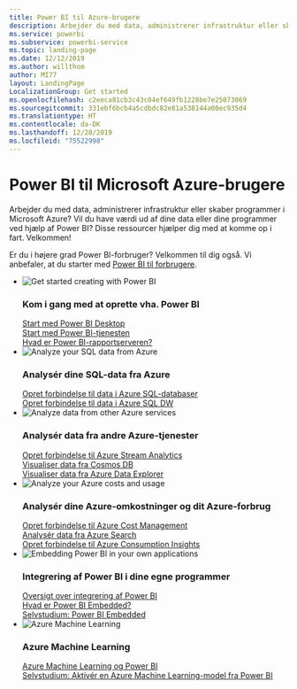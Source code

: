 ```yaml
---
title: Power BI til Azure-brugere
description: Arbejder du med data, administrerer infrastruktur eller skaber programmer i Microsoft Azure?
ms.service: powerbi
ms.subservice: powerbi-service
ms.topic: landing-page
ms.date: 12/12/2019
ms.author: willthom
author: MI77
layout: LandingPage
LocalizationGroup: Get started
ms.openlocfilehash: c2eeca81cb3c43c04ef649fb1228be7e25073069
ms.sourcegitcommit: 331ebf6bcb4a5cdbdc82e81a538144a00ec935d4
ms.translationtype: HT
ms.contentlocale: da-DK
ms.lasthandoff: 12/28/2019
ms.locfileid: "75522998"
---
```

# <a name="power-bi-for-microsoft-azure-users"></a>Power BI til Microsoft Azure-brugere 

Arbejder du med data, administrerer infrastruktur eller skaber programmer i Microsoft Azure? Vil du have værdi ud af dine data eller dine programmer ved hjælp af Power BI? Disse ressourcer hjælper dig med at komme op i fart. Velkommen!

Er du i højere grad Power BI-forbruger? Velkommen til dig også. Vi anbefaler, at du starter med [Power BI til forbrugere](consumer/power-bi-consumer-landing.md).

<ul class="panelContent cardsF"> 
            <li> 
                  <div class="cardSize"> 
                        <div class="cardPadding"> 
                              <div class="card"> 
                                    <div class="cardImageOuter">
                                          <div class="cardImage">
                                                <img alt="Get started creating with Power BI" src="media/power-bi-creator-landing/power-bi-designer-get-started.svg" data-linktype="relative-path">
                                          </div>
                                    </div>
                                    <div class="cardText"> 
                                          <h3>Kom i gang med at oprette vha. Power BI</h3> 
                                          <p></p>
                                               <a href="desktop-what-is-desktop.md">Start med Power BI Desktop</a><br/> 
                                               <a href="fundamentals/power-bi-overview.md">Start med Power BI-tjenesten</a><br/> 
                                               <a href="report-server/get-started.md">Hvad er Power BI-rapportserveren?</a>
                                    </div> 
                              </div> 
                        </div> 
                  </div> 
            </li>
            <li> 
                  <div class="cardSize"> 
                        <div class="cardPadding"> 
                              <div class="card"> 
                                    <div class="cardImageOuter">
                                          <div class="cardImage">
                                                <img alt="Analyze your SQL data from Azure" src="media/power-bi-creator-landing/power-bi-designer-transform-shape-data.svg" data-linktype="relative-path">
                                          </div>
                                    </div>
                                    <div class="cardText"> 
                                          <h3>Analysér dine SQL-data fra Azure</h3> 
                                          <p></p>
                                                <a href="service-azure-sql-database-with-direct-connect.md">Opret forbindelse til data i Azure SQL-databaser</a><br/> 
                                                <a href="service-azure-sql-data-warehouse-with-direct-connect.md">Opret forbindelse til data i Azure SQL DW</a> 
                                    </div> 
                              </div> 
                        </div> 
                  </div> 
            </li>
            <li> 
                  <div class="cardSize"> 
                        <div class="cardPadding"> 
                              <div class="card"> 
                                    <div class="cardImageOuter">
                                          <div class="cardImage">
                                                <img alt="Analyze data from other Azure services" src="media/power-bi-creator-landing/power-bi-designer-connect-data.svg" data-linktype="relative-path">
                                          </div>
                                    </div>
                                    <div class="cardText"> 
                                          <h3>Analysér data fra andre Azure-tjenester</h3> 
                                          <p></p>
                                                <a href="https://docs.microsoft.com/azure/stream-analytics/stream-analytics-power-bi-dashboard">Opret forbindelse til Azure Stream Analytics</a><br/> 
                                                <a href="https://docs.microsoft.com/azure/cosmos-db/powerbi-visualize">Visualiser data fra Cosmos DB</a><br/> 
                                                <a href="https://docs.microsoft.com/azure/data-explorer/visualize-power-bi">Visualiser data fra Azure Data Explorer</a>
                                    </div> 
                              </div> 
                        </div> 
                  </div> 
            </li>
            <li> 
                  <div class="cardSize"> 
                        <div class="cardPadding"> 
                              <div class="card"> 
                                    <div class="cardImageOuter">
                                          <div class="cardImage">
                                                <img alt="Analyze your Azure costs and usage" src="media/power-bi-creator-landing/power-bi-designer-licensing.svg" data-linktype="relative-path">
                                          </div>
                                    </div>
                                    <div class="cardText"> 
                                          <h3>Analysér dine Azure-omkostninger og dit Azure-forbrug</h3> 
                                          <p></p>
                                                <a href="desktop-connect-azure-cost-management.md">Opret forbindelse til Azure Cost Management</a><br/> 
                                                <a href="service-connect-to-azure-search.md">Analysér data fra Azure Search</a><br/> 
                                                <a href="desktop-connect-azure-consumption-insights.md">Opret forbindelse til Azure Consumption Insights</a>
                                    </div> 
                              </div> 
                        </div> 
                  </div> 
            </li>
            <li> 
                  <div class="cardSize"> 
                        <div class="cardPadding"> 
                              <div class="card"> 
                                    <div class="cardImageOuter">
                                          <div class="cardImage">
                                                <img alt="Embedding Power BI in your own applications" src="media/power-bi-creator-landing/power-bi-designer-modeling-data-relationships.svg" data-linktype="relative-path">
                                          </div>
                                    </div>
                                    <div class="cardText"> 
                                          <h3>Integrering af Power BI i dine egne programmer</h3> 
                                          <p></p>
                                                <a href="developer/embedding.md">Oversigt over integrering af Power BI</a><br/>
                                                <a href="developer/azure-pbie-what-is-power-bi-embedded.md">Hvad er Power BI Embedded?</a><br/> 
                                                <a href="developer/embed-sample-for-customers.md">Selvstudium: Power BI Embedded </a> 
                                    </div> 
                              </div> 
                        </div> 
                  </div> 
            </li>
            <li> 
                  <div class="cardSize"> 
                        <div class="cardPadding"> 
                              <div class="card"> 
                                    <div class="cardImageOuter">
                                          <div class="cardImage">
                                                <img alt="Azure Machine Learning" src="media/power-bi-creator-landing/power-bi-designer-create-reports-visuals-dashboards.svg" data-linktype="relative-path">
                                          </div>
                                    </div>
                                    <div class="cardText"> 
                                          <h3>Azure Machine Learning</h3> 
                                          <p></p>
                                                <a href="service-machine-learning-integration.md">Azure Machine Learning og Power BI</a><br/> 
                                                <a href="service-tutorial-invoke-machine-learning-model.md">Selvstudium: Aktivér en Azure Machine Learning-model fra Power BI</a><br/> 
                                    </div> 
                              </div> 
                        </div> 
                  </div> 
            </li>
</ul>



